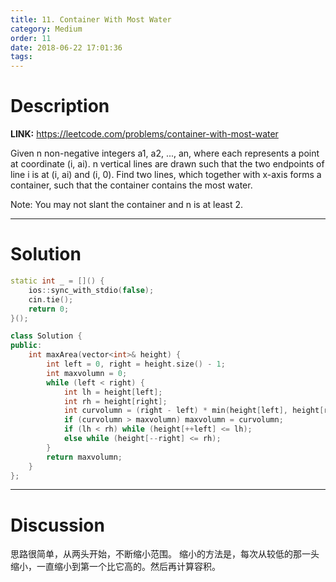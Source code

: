```yaml
---
title: 11. Container With Most Water
category: Medium
order: 11
date: 2018-06-22 17:01:36
tags:
---
```


<!-- 记得完善 tags 和 category 字段 -->

# Description

**LINK:** https://leetcode.com/problems/container-with-most-water

Given n non-negative integers a1, a2, ..., an, where each represents a point at coordinate (i, ai). n vertical lines are drawn such that the two endpoints of line i is at (i, ai) and (i, 0). Find two lines, which together with x-axis forms a container, such that the container contains the most water.

Note: You may not slant the container and n is at least 2.

----------
# Solution
```c++
static int _ = []() {
    ios::sync_with_stdio(false);
    cin.tie();
    return 0;
}();

class Solution {
public:
    int maxArea(vector<int>& height) {
        int left = 0, right = height.size() - 1;
        int maxvolumn = 0;
        while (left < right) {
            int lh = height[left];
            int rh = height[right];
            int curvolumn = (right - left) * min(height[left], height[right]);
            if (curvolumn > maxvolumn) maxvolumn = curvolumn;
            if (lh < rh) while (height[++left] <= lh);
            else while (height[--right] <= rh);
        }
        return maxvolumn;
    }
};
```
----------
# Discussion

思路很简单，从两头开始，不断缩小范围。
缩小的方法是，每次从较低的那一头缩小，一直缩小到第一个比它高的。然后再计算容积。